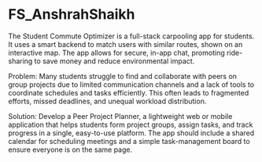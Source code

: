 # FS_AnshrahShaikh
The Student Commute Optimizer is a full-stack carpooling app for students. It uses a smart backend to match users with similar routes, shown on an interactive map. The app allows for secure, in-app chat, promoting ride-sharing to save money and reduce environmental impact.

Problem: Many students struggle to find and collaborate with peers on group projects due to limited communication channels and a lack of tools to coordinate schedules and tasks efficiently. This often leads to fragmented efforts, missed deadlines, and unequal workload distribution.

Solution: Develop a Peer Project Planner, a lightweight web or mobile application that helps students form project groups, assign tasks, and track progress in a single, easy-to-use platform. The app should include a shared calendar for scheduling meetings and a simple task-management board to ensure everyone is on the same page.
